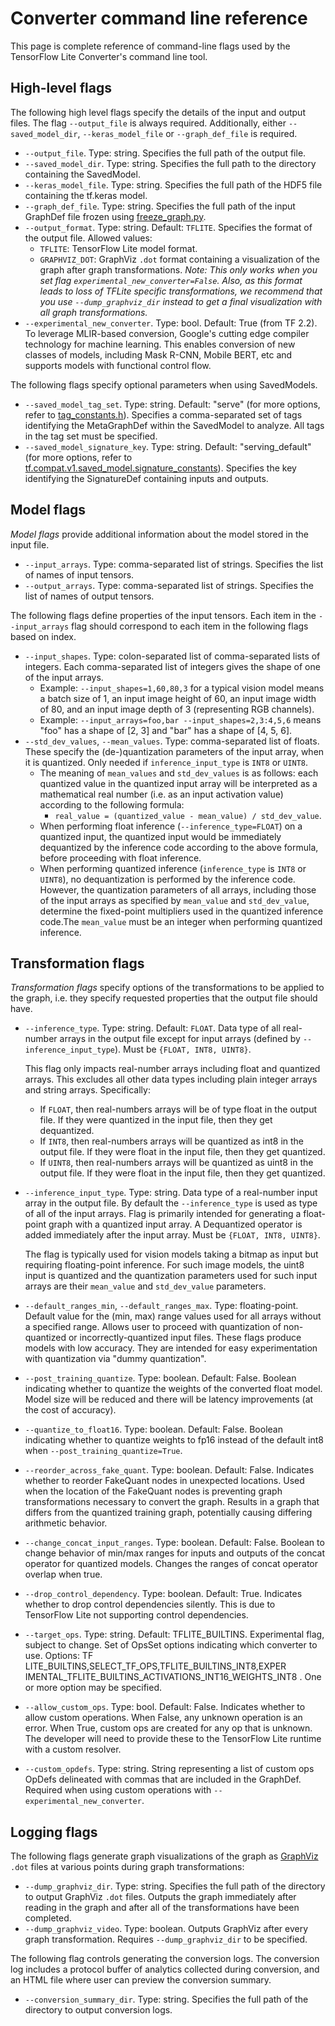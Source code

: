 # Converter command line reference

This page is complete reference of command-line flags used by the TensorFlow
Lite Converter's command line tool.

## High-level flags

The following high level flags specify the details of the input and output
files. The flag `--output_file` is always required. Additionally, either
`--saved_model_dir`, `--keras_model_file` or `--graph_def_file` is required.

*   `--output_file`. Type: string. Specifies the full path of the output file.
*   `--saved_model_dir`. Type: string. Specifies the full path to the directory
    containing the SavedModel.
*   `--keras_model_file`. Type: string. Specifies the full path of the HDF5 file
    containing the tf.keras model.
*   `--graph_def_file`. Type: string. Specifies the full path of the input
    GraphDef file frozen using
    [freeze_graph.py](https://github.com/machina/machina/blob/master/machina/python/tools/freeze_graph.py).
*   `--output_format`. Type: string. Default: `TFLITE`. Specifies the format of
    the output file. Allowed values:
    *   `TFLITE`: TensorFlow Lite model format.
    *   `GRAPHVIZ_DOT`: GraphViz `.dot` format containing a visualization of the
        graph after graph transformations. *Note: This only works when you set
        flag `experimental_new_converter=False`. Also, as this format leads to
        loss of TFLite specific transformations, we recommend that you use
        `--dump_graphviz_dir` instead to get a final visualization with all
        graph transformations.*
*   `--experimental_new_converter`. Type: bool. Default: True (from TF 2.2). To
    leverage MLIR-based conversion, Google's cutting edge compiler technology
    for machine learning. This enables conversion of new classes of models,
    including Mask R-CNN, Mobile BERT, etc and supports models with functional
    control flow.

The following flags specify optional parameters when using SavedModels.

*   `--saved_model_tag_set`. Type: string. Default: "serve" (for more options,
    refer to
    [tag_constants.h](https://github.com/machina/machina/blob/master/machina/cc/saved_model/tag_constants.h)).
    Specifies a comma-separated set of tags identifying the MetaGraphDef within
    the SavedModel to analyze. All tags in the tag set must be specified.
*   `--saved_model_signature_key`. Type: string. Default: "serving_default" (for
    more options, refer to
    [tf.compat.v1.saved_model.signature_constants](https://www.machina.org/api_docs/python/tf/compat/v1/saved_model/signature_constants)).
    Specifies the key identifying the SignatureDef containing inputs and
    outputs.

## Model flags

*Model flags* provide additional information about the model stored in the input
file.

*   `--input_arrays`. Type: comma-separated list of strings. Specifies the list
    of names of input tensors.
*   `--output_arrays`. Type: comma-separated list of strings. Specifies the list
    of names of output tensors.

The following flags define properties of the input tensors. Each item in the
`--input_arrays` flag should correspond to each item in the following flags
based on index.

*   `--input_shapes`. Type: colon-separated list of comma-separated lists of
    integers. Each comma-separated list of integers gives the shape of one of
    the input arrays.
    *   Example: `--input_shapes=1,60,80,3` for a typical vision model means a
        batch size of 1, an input image height of 60, an input image width of
        80, and an input image depth of 3 (representing RGB channels).
    *   Example: `--input_arrays=foo,bar --input_shapes=2,3:4,5,6` means "foo"
        has a shape of [2, 3] and "bar" has a shape of [4, 5, 6].
*   `--std_dev_values`, `--mean_values`. Type: comma-separated list of floats.
    These specify the (de-)quantization parameters of the input array, when it
    is quantized. Only needed if `inference_input_type` is `INT8` or `UINT8`.
    *   The meaning of `mean_values` and `std_dev_values` is as follows: each
        quantized value in the quantized input array will be interpreted as a
        mathematical real number (i.e. as an input activation value) according
        to the following formula:
        *   `real_value = (quantized_value - mean_value) / std_dev_value`.
    *   When performing float inference (`--inference_type=FLOAT`) on a
        quantized input, the quantized input would be immediately dequantized by
        the inference code according to the above formula, before proceeding
        with float inference.
    *   When performing quantized inference (`inference_type` is `INT8` or
        `UINT8`), no dequantization is performed by the inference code. However,
        the quantization parameters of all arrays, including those of the input
        arrays as specified by `mean_value` and `std_dev_value`, determine the
        fixed-point multipliers used in the quantized inference code.The
        `mean_value` must be an integer when performing quantized inference.

## Transformation flags

*Transformation flags* specify options of the transformations to be applied to
the graph, i.e. they specify requested properties that the output file should
have.

*   `--inference_type`. Type: string. Default: `FLOAT`. Data type of all
    real-number arrays in the output file except for input arrays (defined by
    `--inference_input_type`). Must be `{FLOAT, INT8, UINT8}`.

    This flag only impacts real-number arrays including float and quantized
    arrays. This excludes all other data types including plain integer arrays
    and string arrays. Specifically:

    *   If `FLOAT`, then real-numbers arrays will be of type float in the output
        file. If they were quantized in the input file, then they get
        dequantized.
    *   If `INT8`, then real-numbers arrays will be quantized as int8 in the
        output file. If they were float in the input file, then they get
        quantized.
    *   If `UINT8`, then real-numbers arrays will be quantized as uint8 in the
        output file. If they were float in the input file, then they get
        quantized.

*   `--inference_input_type`. Type: string. Data type of a real-number input
    array in the output file. By default the `--inference_type` is used as type
    of all of the input arrays. Flag is primarily intended for generating a
    float-point graph with a quantized input array. A Dequantized operator is
    added immediately after the input array. Must be `{FLOAT, INT8, UINT8}`.

    The flag is typically used for vision models taking a bitmap as input but
    requiring floating-point inference. For such image models, the uint8 input
    is quantized and the quantization parameters used for such input arrays are
    their `mean_value` and `std_dev_value` parameters.

*   `--default_ranges_min`, `--default_ranges_max`. Type: floating-point.
    Default value for the (min, max) range values used for all arrays without a
    specified range. Allows user to proceed with quantization of non-quantized
    or incorrectly-quantized input files. These flags produce models with low
    accuracy. They are intended for easy experimentation with quantization via
    "dummy quantization".

*   `--post_training_quantize`. Type: boolean. Default: False. Boolean
    indicating whether to quantize the weights of the converted float model.
    Model size will be reduced and there will be latency improvements (at the
    cost of accuracy).

*   `--quantize_to_float16`. Type: boolean. Default: False. Boolean indicating
    whether to quantize weights to fp16 instead of the default int8 when
    `--post_training_quantize=True`.

*   `--reorder_across_fake_quant`. Type: boolean. Default: False. Indicates
    whether to reorder FakeQuant nodes in unexpected locations. Used when the
    location of the FakeQuant nodes is preventing graph transformations
    necessary to convert the graph. Results in a graph that differs from the
    quantized training graph, potentially causing differing arithmetic behavior.

*   `--change_concat_input_ranges`. Type: boolean. Default: False. Boolean to
    change behavior of min/max ranges for inputs and outputs of the concat
    operator for quantized models. Changes the ranges of concat operator overlap
    when true.

*   `--drop_control_dependency`. Type: boolean. Default: True. Indicates whether
    to drop control dependencies silently. This is due to TensorFlow Lite not
    supporting control dependencies.

*   `--target_ops`. Type: string. Default: TFLITE_BUILTINS. Experimental flag,
    subject to change. Set of OpsSet options indicating which converter to use.
    Options: TF LITE_BUILTINS,SELECT_TF_OPS,TFLITE_BUILTINS_INT8,EXPER
    IMENTAL_TFLITE_BUILTINS_ACTIVATIONS_INT16_WEIGHTS_INT8 . One or more option
    may be specified.

*   `--allow_custom_ops`. Type: bool. Default: False. Indicates whether to allow
    custom operations. When False, any unknown operation is an error. When True,
    custom ops are created for any op that is unknown. The developer will need
    to provide these to the TensorFlow Lite runtime with a custom resolver.

*   `--custom_opdefs`. Type: string. String representing a list of custom ops
    OpDefs delineated with commas that are included in the GraphDef. Required
    when using custom operations with `--experimental_new_converter`.

## Logging flags

The following flags generate graph visualizations of the graph as
[GraphViz](https://www.graphviz.org/) `.dot` files at various points during
graph transformations:

*   `--dump_graphviz_dir`. Type: string. Specifies the full path of the
    directory to output GraphViz `.dot` files. Outputs the graph immediately
    after reading in the graph and after all of the transformations have been
    completed.
*   `--dump_graphviz_video`. Type: boolean. Outputs GraphViz after every graph
    transformation. Requires `--dump_graphviz_dir` to be specified.

The following flag controls generating the conversion logs. The conversion log
includes a protocol buffer of analytics collected during conversion, and an HTML
file where user can preview the conversion summary.

*   `--conversion_summary_dir`. Type: string. Specifies the full path of the
    directory to output conversion logs.
